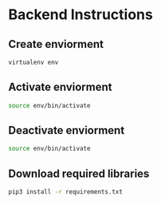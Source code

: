 # Backend Instructions

## Create enviorment
```bash
virtualenv env
```

## Activate enviorment
```bash
source env/bin/activate
```


## Deactivate enviorment
```bash
source env/bin/activate
```


## Download required libraries
```bash
pip3 install -r requirements.txt
```
